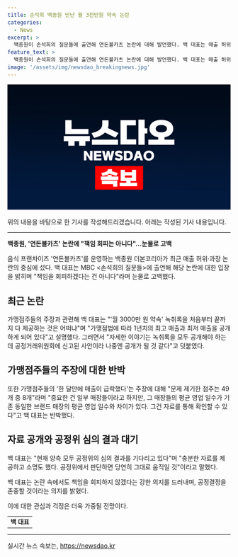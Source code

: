 ```yaml
---
title: 손석희 백종원 만난 월 3천만원 약속 논란
categories:
  - News
excerpt: >
  백종원이 손석희의 질문들에 출연해 연돈볼카츠 논란에 대해 발언했다. 백 대표는 매출 허위·과장 논란에 대해 책임을 회피하지 않고 조목조목 대응했다. 특히 월 3000만 원 매출 약속이 있다는 주장에 대해 영업 사원의 발언으로 오해가 있었고, 가맹점 매출을 보장할 수 없다는 입장을 강조했다. 공정위의 심의를 기다리고 있다고 밝힌 백 대표는 가맹점주들의 주장을 반박하며 자료를 제공하고 소명했다. 
feature_text: >
  백종원이 손석희의 질문들에 출연해 연돈볼카츠 논란에 대해 발언했다. 백 대표는 매출 허위·과장 논란에 대해 책임을 회피하지 않고 조목조목 대응했다. 특히 월 3000만 원 매출 약속이 있다는 주장에 대해 영업 사원의 발언으로 오해가 있었고, 가맹점 매출을 보장할 수 없다는 입장을 강조했다. 공정위의 심의를 기다리고 있다고 밝힌 백 대표는 가맹점주들의 주장을 반박하며 자료를 제공하고 소명했다. 
image: '/assets/img/newsdao_breakingnews.jpg'
---
```


<p><img src="/assets/img/newsdao_breakingnews.jpg" alt="cryptoinkorea 속보" /></p>

<p>위의 내용을 바탕으로 한 기사를 작성해드리겠습니다. 아래는 작성된 기사 내용입니다.</p>

<hr />

<p data-ke-size="size16"><b>백종원, '연돈볼카츠' 논란에 "책임 회피는 아니다"…눈물로 고백</b></p>

<p>음식 프랜차이즈 '연돈볼카츠'를 운영하는 백종원 더본코리아가 최근 매출 허위·과장 논란의 중심에 섰다. 백 대표는 MBC &lt;손석희의 질문들&gt;에 출연해 해당 논란에 대한 입장을 밝히며 "책임을 회피하겠다는 건 아니다"라며 눈물로 고백했다.</p>

<h2 data-ke-size="size26">최근 논란</h2>

<p>가맹점주들의 주장과 관련해 백 대표는 "'월 3000만 원 약속' 녹취록을 처음부터 끝까지 다 제공하는 것은 어떠냐"며 "가맹점법에 따라 1년치의 최고 매출과 최저 매출을 공개하게 되어 있다"고 설명했다. 그러면서 "자세한 이야기는 녹취록을 모두 공개해야 하는데 공정거래위원회에 신고된 사안이라 나중엔 공개가 될 것 같다"고 덧붙였다.</p>

<h2 data-ke-size="size26">가맹점주들의 주장에 대한 반박</h2>

<p>또한 가맹점주들의 '한 달만에 매출이 급락했다'는 주장에 대해 "문제 제기한 점주는 49개 중 8개"라며 "중요한 건 일부 매장들이라고 하지만, 그 매장들의 평균 영업 일수가 기존 동일한 브랜드 매장의 평균 영업 일수와 차이가 있다. 그건 자료를 통해 확인할 수 있다"고 백 대표는 반박했다.</p>

<h2 data-ke-size="size26">자료 공개와 공정위 심의 결과 대기</h2>

<p>백 대표는 "현재 양측 모두 공정위의 심의 결과를 기다리고 있다"며 "충분한 자료를 제공하고 소명도 했다. 공정위에서 판단하면 당연히 그대로 움직일 것"이라고 말했다.</p>

<p>백 대표는 논란 속에서도 책임을 회피하지 않겠다는 강한 의지를 드러내며, 공정결정을 존중할 것이라는 의지를 밝혔다.</p>

<p>이에 대한 관심과 걱정은 더욱 가중될 전망이다.</p>

<table>
    <tr>
        <td style="text-align: center; height: 17px;"><b>백 대표</b></td>
    </tr>
</table>

<hr />
실시간 뉴스 속보는, <a href="https://newsdao.kr" rel="dofollow">https://newsdao.kr</a>



